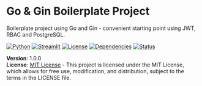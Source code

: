 # Go & Gin Boilerplate Project


Boilerplate project using Go and Gin - convenient starting point using JWT, RBAC and PostgreSQL.


[![Python](https://img.shields.io/badge/Python-3.8%2B-blue)](https://www.python.org/)
[![Streamlit](https://img.shields.io/badge/Streamlit-1.37.1-red)](https://streamlit.io/)
[![License](https://img.shields.io/badge/License-MIT-green)](./LICENSE)
[![Dependencies](https://img.shields.io/badge/Dependencies-requirements.txt-brightgreen)](./requirements.txt)
[![Status](https://img.shields.io/badge/Status-Prototype-yellow)](https://github.com/)

**Version**: 1.0.0  
**License**: [MIT License](./LICENSE) - This project is licensed under the MIT License, which allows for free use, modification, and distribution, subject to the terms in the LICENSE file.
